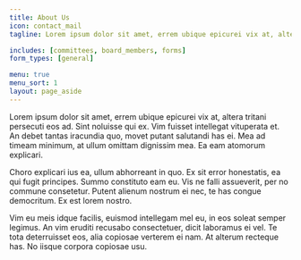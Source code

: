 ```yaml
---
title: About Us
icon: contact_mail
tagline: Lorem ipsum dolor sit amet, errem ubique epicurei vix at, altera tritani persecuti eos ad.

includes: [committees, board_members, forms]
form_types: [general]

menu: true
menu_sort: 1
layout: page_aside
---
```


Lorem ipsum dolor sit amet, errem ubique epicurei vix at, altera tritani persecuti eos ad. Sint noluisse qui ex. Vim fuisset intellegat vituperata et. An debet tantas iracundia quo, movet putant salutandi has ei. Mea ad timeam minimum, at ullum omittam dignissim mea. Ea eam atomorum explicari.

Choro explicari ius ea, ullum abhorreant in quo. Ex sit error honestatis, ea qui fugit principes. Summo constituto eam eu. Vis ne falli assueverit, per no commune consetetur. Putent alienum nostrum ei nec, te has congue democritum. Ex est lorem nostro.

Vim eu meis idque facilis, euismod intellegam mel eu, in eos soleat semper legimus. An vim eruditi recusabo consectetuer, dicit laboramus ei vel. Te tota deterruisset eos, alia copiosae verterem ei nam. At alterum recteque has. No iisque corpora copiosae usu.